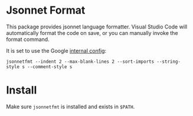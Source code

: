 # Jsonnet Format

This package provides jsonnet language formatter. Visual Studio Code will
automatically format the code on save, or you can manually invoke the format
command.

It is set to use the Google [internal
config](https://github.com/google/jsonnet/issues/359):

```shell
jsonnetfmt --indent 2 --max-blank-lines 2 --sort-imports --string-style s --comment-style s
```

# Install

Make sure `jsonnetfmt` is installed and exists in `$PATH`.
